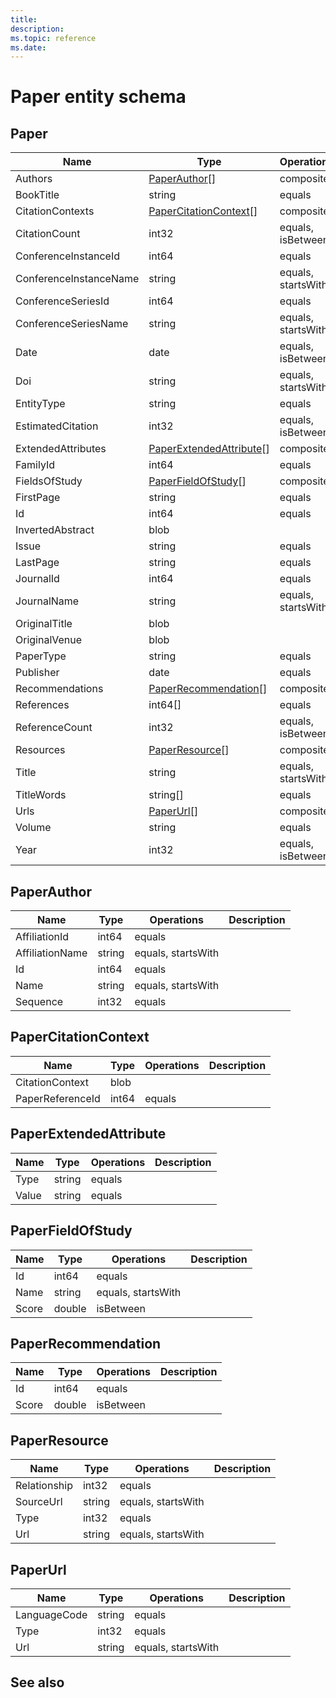 ```yaml
---
title: 
description: 
ms.topic: reference
ms.date: 
---
```


# Paper entity schema

## Paper

Name | Type | Operations | Description
--- | --- | --- | ---
Authors | [PaperAuthor](#paperauthor)[] | composite |
BookTitle | string | equals |
CitationContexts | [PaperCitationContext](#papercitationcontext)[] | composite |
CitationCount | int32 | equals, isBetween |
ConferenceInstanceId | int64 | equals |
ConferenceInstanceName | string | equals, startsWith |
ConferenceSeriesId | int64 | equals |
ConferenceSeriesName | string | equals, startsWith |
Date | date | equals, isBetween |
Doi | string | equals, startsWith |
EntityType | string | equals |
EstimatedCitation | int32 | equals, isBetween |
ExtendedAttributes | [PaperExtendedAttribute](#paperextendedattribute)[] | composite |
FamilyId | int64 | equals |
FieldsOfStudy | [PaperFieldOfStudy](#paperfieldofstudy)[] | composite |
FirstPage | string | equals |
Id | int64 | equals |
InvertedAbstract | blob | |
Issue | string | equals |
LastPage | string | equals |
JournalId | int64 | equals |
JournalName | string | equals, startsWith |
OriginalTitle | blob | |
OriginalVenue | blob | |
PaperType | string | equals |
Publisher | date | equals |
Recommendations | [PaperRecommendation](#paperrecommendation)[] | composite |
References | int64[] | equals |
ReferenceCount | int32 | equals, isBetween |
Resources | [PaperResource](#paperresource)[] | composite |
Title | string | equals, startsWith |
TitleWords | string[] | equals |
Urls | [PaperUrl](#paperurl)[] | composite |
Volume | string | equals |
Year | int32 | equals, isBetween |

## PaperAuthor

Name | Type | Operations | Description
--- | --- | --- | ---
AffiliationId | int64 | equals |
AffiliationName | string | equals, startsWith |
Id | int64 | equals |
Name | string | equals, startsWith |
Sequence | int32 | equals |

## PaperCitationContext

Name | Type | Operations | Description
--- | --- | --- | ---
CitationContext | blob | |
PaperReferenceId | int64 | equals |

## PaperExtendedAttribute

Name | Type | Operations | Description
--- | --- | --- | ---
Type | string | equals |
Value | string | equals |

## PaperFieldOfStudy

Name | Type | Operations | Description
--- | --- | --- | ---
Id | int64 | equals |
Name | string | equals, startsWith |
Score | double | isBetween |

## PaperRecommendation

Name | Type | Operations | Description
--- | --- | --- | ---
Id | int64 | equals |
Score | double | isBetween |

## PaperResource

Name | Type | Operations | Description
--- | --- | --- | ---
Relationship | int32 | equals |
SourceUrl | string | equals, startsWith |
Type | int32 | equals |
Url | string | equals, startsWith |

## PaperUrl

Name | Type | Operations | Description
--- | --- | --- | ---
LanguageCode | string | equals |
Type | int32 | equals |
Url | string | equals, startsWith |

## See also
